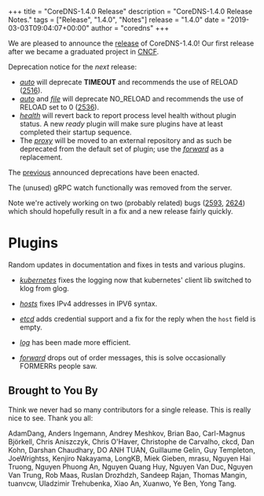 +++
title = "CoreDNS-1.4.0 Release"
description = "CoreDNS-1.4.0 Release Notes."
tags = ["Release", "1.4.0", "Notes"]
release = "1.4.0"
date = "2019-03-03T09:04:07+00:00"
author = "coredns"
+++

We are pleased to announce the [release](https://github.com/inverse-inc/packetfence/go/coredns/releases/tag/v1.4.0)
of CoreDNS-1.4.0! Our first release after we became a graduated project in
[CNCF](https://www.cncf.io/).

Deprecation notice for the *next* release:

 *  [*auto*](/plugins/auto) will deprecate **TIMEOUT** and recommends the use of RELOAD ([2516](https://github.com/inverse-inc/packetfence/go/coredns/issues/2516)).
 *  [*auto*](/plugins/file) and [*file*](/plugins/auto) will deprecate NO_RELOAD and recommends the use of RELOAD set to 0 ([2536](https://github.com/inverse-inc/packetfence/go/coredns/issues/2536)).
 *  [*health*](/plugins/health) will revert back to report process level health without plugin
    status. A new *ready* plugin will make sure plugins have at least completed their startup
    sequence.
 *  The [*proxy*](/plugins/proxy) will be moved to an external repository and as such be deprecated
    from the default set of plugin; use the [*forward*](/plugins/forward) as a replacement.

The [previous](/2019/01/13/coredns-1.3.1-release/) announced deprecations have been enacted.

The (unused) gRPC watch functionally was removed from the server.

Note we're actively working on two (probably related) bugs
([2593](https://github.com/inverse-inc/packetfence/go/coredns/issues/2593),
[2624](https://github.com/inverse-inc/packetfence/go/coredns/issues/2624)) which should hopefully result in a fix and
a new release fairly quickly.

# Plugins

Random updates in documentation and fixes in tests and various plugins.

 *  [*kubernetes*](/plugins/kubernetes) fixes the logging now that kubernetes' client lib switched
    to klog from glog.

 *  [*hosts*](/plugins/hosts) fixes IPv4 addresses in IPV6 syntax.

 *  [*etcd*](/plugins/etcd) adds credential support and a fix for the reply when the `host` field is
    empty.

 *  [*log*](/plugins/log) has been made more efficient.

 *  [*forward*](/plugins/forward) drops out of order messages, this is solve occasionally FORMERRs
    people saw.

## Brought to You By

Think we never had so many contributors for a single release. This is really nice to see. Thank you
all:

AdamDang,
Anders Ingemann,
Andrey Meshkov,
Brian Bao,
Carl-Magnus Björkell,
Chris Aniszczyk,
Chris O'Haver,
Christophe de Carvalho,
ckcd,
Dan Kohn,
Darshan Chaudhary,
DO ANH TUAN,
Guillaume Gelin,
Guy Templeton,
JoeWrightss,
Kenjiro Nakayama,
LongKB,
Miek Gieben,
mrasu,
Nguyen Hai Truong,
Nguyen Phuong An,
Nguyen Quang Huy,
Nguyen Van Duc,
Nguyen Van Trung,
Rob Maas,
Ruslan Drozhdzh,
Sandeep Rajan,
Thomas Mangin,
tuanvcw,
Uladzimir Trehubenka,
Xiao An,
Xuanwo,
Ye Ben,
Yong Tang.
